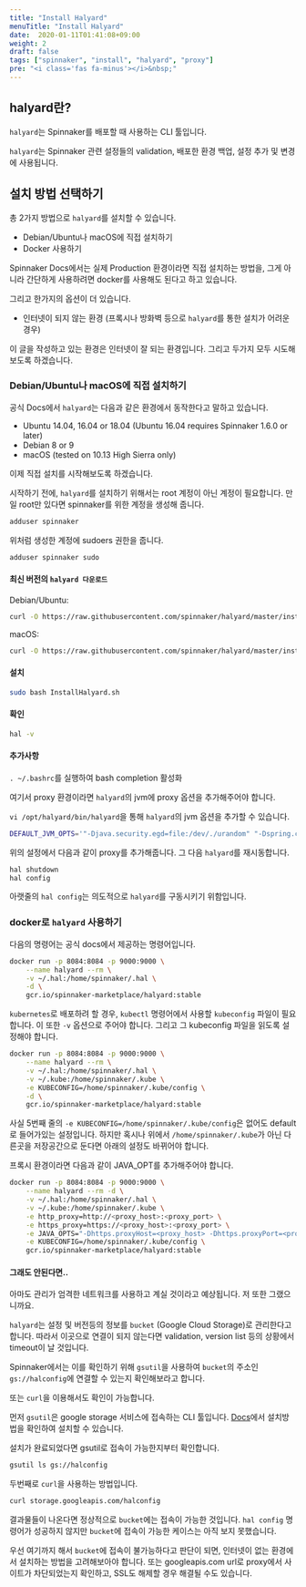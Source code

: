 ```yaml
---
title: "Install Halyard"
menuTitle: "Install Halyard"
date:  2020-01-11T01:41:08+09:00
weight: 2
draft: false
tags: ["spinnaker", "install", "halyard", "proxy"]
pre: "<i class='fas fa-minus'></i>&nbsp;"
---
```


## halyard란?

`halyard`는 Spinnaker를 배포할 때 사용하는 CLI 툴입니다.

`halyard`는 Spinnaker 관련 설정들의 validation, 배포한 환경 백업, 설정 추가 및 변경에 사용됩니다.

## 설치 방법 선택하기

총 2가지 방법으로 `halyard`를 설치할 수 있습니다.

* Debian/Ubuntu나 macOS에 직접 설치하기
* Docker 사용하기

Spinnaker Docs에서는 실제 Production 환경이라면 직접 설치하는 방법을, 그게 아니라 간단하게 사용하려면 docker를 사용해도 된다고 하고 있습니다.

그리고 한가지의 옵션이 더 있습니다.

* 인터넷이 되지 않는 환경 (프록시나 방화벽 등으로 `halyard`를 통한 설치가 어려운 경우)

이 글을 작성하고 있는 환경은 인터넷이 잘 되는 환경입니다.
그리고 두가지 모두 시도해 보도록 하겠습니다.

### Debian/Ubuntu나 macOS에 직접 설치하기

공식 Docs에서 `halyard`는 다음과 같은 환경에서 동작한다고 말하고 있습니다.

* Ubuntu 14.04, 16.04 or 18.04 (Ubuntu 16.04 requires Spinnaker 1.6.0 or later)
* Debian 8 or 9
* macOS (tested on 10.13 High Sierra only)

이제 직접 설치를 시작해보도록 하겠습니다.

시작하기 전에, `halyard`를 설치하기 위해서는 root 계정이 아닌 계정이 필요합니다. 만일 root만 있다면 spinnaker를 위한 계정을 생성해 줍니다.

```bash
adduser spinnaker
```

위처럼 생성한 계정에 sudoers 권한을 줍니다.

```bash
adduser spinnaker sudo
```

#### 최신 버전의 `halyard 다운로드`

Debian/Ubuntu:

```bash
curl -O https://raw.githubusercontent.com/spinnaker/halyard/master/install/debian/InstallHalyard.sh
```

macOS:

```bash
curl -O https://raw.githubusercontent.com/spinnaker/halyard/master/install/macos/InstallHalyard.sh
```

#### 설치
  
```bash
sudo bash InstallHalyard.sh
```

#### 확인
  
```bash
hal -v
```

#### 추가사항

`. ~/.bashrc`를 실행하여 bash completion 활성화

여기서 proxy 환경이라면 `halyard`의 jvm에 proxy 옵션을 추가해주어야 합니다.

`vi /opt/halyard/bin/halyard`을 통해 `halyard`의 jvm 옵션을 추가할 수 있습니다.

```bash
DEFAULT_JVM_OPTS='"-Djava.security.egd=file:/dev/./urandom" "-Dspring.config.additional-location=/opt/spinnaker/config/" "-Dhttps.proxyHost=<proxyHost> -Dhttps.proxyPort=<proxyPort>" "-Dhttp.proxyHost=<proxyHost> -Dhttp.proxyPort=<proxyPort>"'
```

위의 설정에서 다음과 같이 proxy를 추가해줍니다. 그 다음 `halyard`를 재시동합니다.

```bash
hal shutdown
hal config
```

아랫줄의 `hal config`는 의도적으로 `halyard`를 구동시키기 위함입니다.

### docker로 `halyard` 사용하기

다음의 명령어는 공식 docs에서 제공하는 명령어입니다.

```bash
docker run -p 8084:8084 -p 9000:9000 \
    --name halyard --rm \
    -v ~/.hal:/home/spinnaker/.hal \
    -d \
    gcr.io/spinnaker-marketplace/halyard:stable
```

`kubernetes`로 배포하려 할 경우, `kubectl` 명령어에서 사용할 `kubeconfig` 파일이 필요합니다. 이 또한 `-v` 옵션으로 주어야 합니다. 그리고 그 kubeconfig 파일을 읽도록 설정해야 합니다.

```bash
docker run -p 8084:8084 -p 9000:9000 \
    --name halyard --rm \
    -v ~/.hal:/home/spinnaker/.hal \
    -v ~/.kube:/home/spinnaker/.kube \
    -e KUBECONFIG=/home/spinnaker/.kube/config \
    -d \
    gcr.io/spinnaker-marketplace/halyard:stable
```

사실 5번째 줄의 `-e KUBECONFIG=/home/spinnaker/.kube/config`은 없어도 default로 들어가있는 설정입니다.
하지만 혹시나 위에서 `/home/spinnaker/.kube`가 아닌 다른곳을 저장공간으로 둔다면 아래의 설정도 바뀌어야 합니다.

프록시 환경이라면 다음과 같이 JAVA_OPT를 추가해주어야 합니다.

```bash
docker run -p 8084:8084 -p 9000:9000 \
    --name halyard --rm -d \
    -v ~/.hal:/home/spinnaker/.hal \
    -v ~/.kube:/home/spinnaker/.kube \
    -e http_proxy=http://<proxy_host>:<proxy_port> \
    -e https_proxy=https://<proxy_host>:<proxy_port> \
    -e JAVA_OPTS="-Dhttps.proxyHost=<proxy_host> -Dhttps.proxyPort=<proxy_port>" \
    -e KUBECONFIG=/home/spinnaker/.kube/config \
    gcr.io/spinnaker-marketplace/halyard:stable
```

#### 그래도 안된다면..

아마도 관리가 엄격한 네트워크를 사용하고 계실 것이라고 예상됩니다. 저 또한 그랬으니까요.

`halyard`는 설정 및 버전등의 정보를 `bucket` (Google Cloud Storage)로 관리한다고 합니다. 따라서 이곳으로 연결이 되지 않는다면 validation, version list 등의 상황에서 timeout이 날 것입니다.

Spinnaker에서는 이를 확인하기 위해 `gsutil`을 사용하여 `bucket`의 주소인 `gs://halconfig`에 연결할 수 있는지 확인해보라고 합니다.

또는 `curl`을 이용해서도 확인이 가능합니다.

먼저 `gsutil`은 google storage 서비스에 접속하는 CLI 툴입니다. [Docs](https://cloud.google.com/storage/docs/gsutil_install?hl=ko#deb)에서 설치방법을 확인하여 설치할 수 있습니다.

설치가 완료되었다면 gsutil로 접속이 가능한지부터 확인합니다.

```bash
gsutil ls gs://halconfig
```

두번째로 `curl`을 사용하는 방법입니다.

```bash
curl storage.googleapis.com/halconfig
```

결과물들이 나온다면 정상적으로 `bucket`에는 접속이 가능한 것입니다.
`hal config` 명령어가 성공하지 않지만 `bucket`에 접속이 가능한 케이스는 아직 보지 못했습니다.

우선 여기까지 해서 `bucket`에 접속이 불가능하다고 판단이 되면, 인터넷이 없는 환경에서 설치하는 방법을 고려해보아야 합니다.
또는 googleapis.com url로 proxy에서 사이트가 차단되었는지 확인하고, SSL도 해제할 경우 해결될 수도 있습니다.
